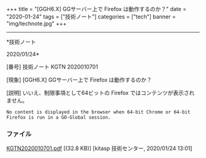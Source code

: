 ﻿+++
title = "[GGH6.X] GGサーバー上で Firefox は動作するのか？"
date = "2020-01-24"
tags = ["技術ノート"]
categories = ["tech"]
banner = "img/technote.jpg"
+++

-----------------------------------------------------------------------------------------------------------------------------

*技術ノート

2020/01/24*


[番号]
技術ノート KGTN 2020010701

[現象]
[GGH6.X] GGサーバー上で Firefox は動作するのか？

[説明]
いいえ、制限事項として64ビットの Firefox
ではコンテンツが表示されません。

    No content is displayed in the browser when 64-bit Chrome or 64-bit Firefox is run in a GO-Global session.


### ファイル

 
 


[KGTN2020010701.pdf](http://techreport.kitasp.net/attachments/download/4448/KGTN2020010701.pdf)
 [(32.8 KB)] [kitasp 技術センター, 2020/01/24
13:01]


 


 

